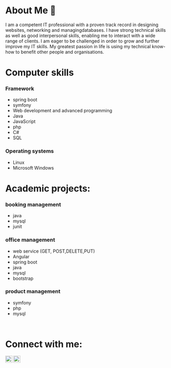 # About Me 👋 

I am a competent IT professional with a proven track record in designing websites,
networking and managingdatabases. I have strong technical skills as well as good
interpersonal skills, enabling me to interact with a wide
range of clients. I am eager to be challenged in order to grow and further improve my IT skills. My
greatest passion in life is using my technical know-how to benefit other people and organisations.

# Computer skills

### Framework

- spring boot
- symfony
- Web development and advanced programming
- Java
- JavaScript
- php
- C#
- SQL

### Operating systems
- Linux
- Microsoft Windows
# Academic projects:
### booking management

- java
- mysql
- junit

### office management

- web service (GET, POST,DELETE,PUT)
- Angular
- spring boot
- java
- mysql
- bootstrap

### product management

- symfony
- php
- mysql

<br />


# Connect with me:

[<img align="left" alt="codeSTACKr | Twitter" width="22px" src="https://raw.githubusercontent.com/singhkshitij/singhkshitij/master/mail.png" />][email]
[<img align="left" alt="codeSTACKr | LinkedIn" width="22px" src="https://cdn.jsdelivr.net/npm/simple-icons@v3/icons/linkedin.svg" />][linkedin]





<br />
<br />








[linkedin]: https://www.linkedin.com/in/serine-zaghdoud-570433195/
[email]: mailto:zaserine19@gmail.com
